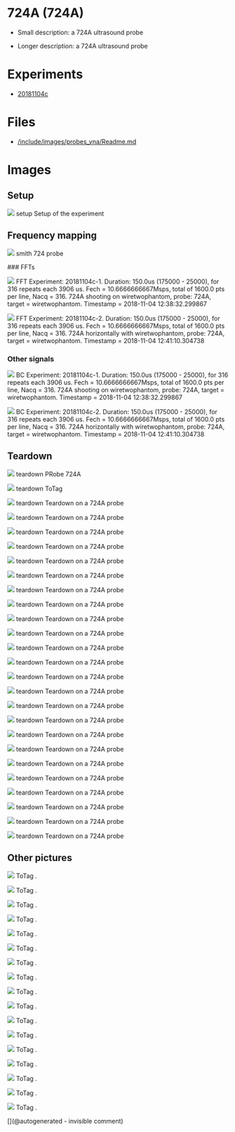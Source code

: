 # 724A (724A)

* Small description: a 724A ultrasound probe

* Longer description: a 724A ultrasound probe

# Experiments

* [20181104c](/include/experiments/auto/20181104c.md)


# Files

* [/include/images/probes_vna/Readme.md](/include/images/probes_vna/Readme.md)


# Images

## Setup 

![](/matty/20181104c/photos/P_20181104_134129.jpg)
setup
Setup of the experiment

## Frequency mapping 

![](/include/images/probes_vna/724A.png)
smith
724 probe

### FFTs 

![](/matty/20181104c/images/Spectrum_20181104c-1.jpg)
FFT
Experiment: 20181104c-1. Duration: 150.0us (175000 - 25000), for 316 repeats each 3906 us. Fech = 10.6666666667Msps, total of 1600.0 pts per line, Nacq = 316. 724A shooting on wiretwophantom, probe: 724A, target = wiretwophantom. Timestamp = 2018-11-04 12:38:32.299867

![](/matty/20181104c/images/Spectrum_20181104c-2.jpg)
FFT
Experiment: 20181104c-2. Duration: 150.0us (175000 - 25000), for 316 repeats each 3906 us. Fech = 10.6666666667Msps, total of 1600.0 pts per line, Nacq = 316. 724A horizontally with wiretwophantom, probe: 724A, target = wiretwophantom. Timestamp = 2018-11-04 12:41:10.304738

### Other signals 

![](/matty/20181104c/images/2DArray_20181104c-1.jpg)
BC
Experiment: 20181104c-1. Duration: 150.0us (175000 - 25000), for 316 repeats each 3906 us. Fech = 10.6666666667Msps, total of 1600.0 pts per line, Nacq = 316. 724A shooting on wiretwophantom, probe: 724A, target = wiretwophantom. Timestamp = 2018-11-04 12:38:32.299867

![](/matty/20181104c/images/2DArray_20181104c-2.jpg)
BC
Experiment: 20181104c-2. Duration: 150.0us (175000 - 25000), for 316 repeats each 3906 us. Fech = 10.6666666667Msps, total of 1600.0 pts per line, Nacq = 316. 724A horizontally with wiretwophantom, probe: 724A, target = wiretwophantom. Timestamp = 2018-11-04 12:41:10.304738

## Teardown 

![](/include/images/20210403/20210325_113305.jpg)
teardown
PRobe 724A

![](/include/images/20210403/20210328_163655.jpg)
teardown
ToTag

![](/include/images/724A/724_pics/20191207_182503.jpg)
teardown
Teardown on a 724A probe

![](/include/images/724A/724_pics/20191207_182508.jpg)
teardown
Teardown on a 724A probe

![](/include/images/724A/724_pics/P_20180821_193253.jpg)
teardown
Teardown on a 724A probe

![](/include/images/724A/724_pics/P_20180821_193301.jpg)
teardown
Teardown on a 724A probe

![](/include/images/724A/724_pics/P_20180821_193308.jpg)
teardown
Teardown on a 724A probe

![](/include/images/724A/724_pics/P_20180821_193335.jpg)
teardown
Teardown on a 724A probe

![](/include/images/724A/724_pics/P_20180821_193407.jpg)
teardown
Teardown on a 724A probe

![](/include/images/724A/724_pics/P_20180821_193410.jpg)
teardown
Teardown on a 724A probe

![](/include/images/724A/724_pics/P_20180821_193423.jpg)
teardown
Teardown on a 724A probe

![](/include/images/724A/724_pics/P_20180821_193442.jpg)
teardown
Teardown on a 724A probe

![](/include/images/724A/724_pics/P_20180821_193518.jpg)
teardown
Teardown on a 724A probe

![](/include/images/724A/strangeatl/724s-l1600_69ad6183-24be-4864-b8a2-816c65894864_grande.jpg)
teardown
Teardown on a 724A probe

![](/include/images/724A/strangeatl/724s-l1600_b1a9a6ef-05b8-44dd-9b93-e0fa5fcf0874_grande.jpg)
teardown
Teardown on a 724A probe

![](/include/images/724A/strangeatl/724s-l1600_b796f516-55de-4291-9b6b-61b7996cd5af_grande.jpg)
teardown
Teardown on a 724A probe

![](/include/images/724A/strangeatl/es-l1600.jpg)
teardown
Teardown on a 724A probe

![](/include/images/724A/strangeatl/s-l1600.jpg)
teardown
Teardown on a 724A probe

![](/include/images/724A/strangeatl/s-l16003.jpg)
teardown
Teardown on a 724A probe

![](/include/images/724A/strangeatl/s-l1600_0581dc55-bf7d-4f44-a876-eaf1707f944e_grande.jpg)
teardown
Teardown on a 724A probe

![](/include/images/724A/strangeatl/s-l1600_15a415a2-80ad-4c42-86b8-50a7a5e5f45c_grande.jpg)
teardown
Teardown on a 724A probe

![](/include/images/724A/strangeatl/s-l1600_1dff0e5e-8d34-4cc8-a22d-716083e2a813_grande.jpg)
teardown
Teardown on a 724A probe

![](/include/images/724A/strangeatl/s-l1600_66b5c73c-0aae-46a6-a5b8-cedd3373ca61_grande.jpg)
teardown
Teardown on a 724A probe

![](/include/images/724A/strangeatl/s-l1600_c486fa1e-8335-47db-b461-bafc13cefb46_grande.jpg)
teardown
Teardown on a 724A probe

![](/include/images/724A/strangeatl/s-wl1600.jpg)
teardown
Teardown on a 724A probe

![](/include/probes/viewmes/724A.jpg)
teardown
Teardown on a 724A probe

## Other pictures 

![](/include/images/kretzaw145ba/20180811a/20180811a-3first-lines-rawsignal.jpg)
ToTag
.

![](/include/images/kretzaw145ba/20180811a/20180811a-3first-lines.jpg)
ToTag
.

![](/include/images/kretzaw145ba/20180811a/images/20180811a-1.jpg)
ToTag
.

![](/include/images/kretzaw145ba/20180811a/images/20180811a-2.jpg)
ToTag
.

![](/include/images/kretzaw145ba/20180811a/images/20180811a-3.jpg)
ToTag
.

![](/include/images/kretzaw145ba/20180811a/images/20180811a-4.jpg)
ToTag
.

![](/include/images/kretzaw145ba/20180811a/images/20180811a-5.jpg)
ToTag
.

![](/include/images/kretzaw145ba/20180811a/images/20180811a-6.jpg)
ToTag
.

![](/include/images/kretzaw145ba/20180811a/images/20180811a-7.jpg)
ToTag
.

![](/include/images/kretzaw145ba/20180811a/images/detail_20180811a-1-100-125-line0.jpg)
ToTag
.

![](/include/images/kretzaw145ba/20180811a/images/detail_20180811a-2-100-125-line0.jpg)
ToTag
.

![](/include/images/kretzaw145ba/20180811a/images/detail_20180811a-3-100-125-line0.jpg)
ToTag
.

![](/include/images/kretzaw145ba/20180811a/images/detail_20180811a-3-120-150-line0.jpg)
ToTag
.

![](/include/images/kretzaw145ba/20180811a/images/detail_20180811a-4-100-125-line0.jpg)
ToTag
.

![](/include/images/kretzaw145ba/20180811a/images/detail_20180811a-5-100-125-line0.jpg)
ToTag
.

![](/include/images/kretzaw145ba/20180811a/images/detail_20180811a-6-100-125-line0.jpg)
ToTag
.

![](/include/images/kretzaw145ba/20180811a/images/detail_20180811a-7-100-125-line0.jpg)
ToTag
.





[](@autogenerated - invisible comment)